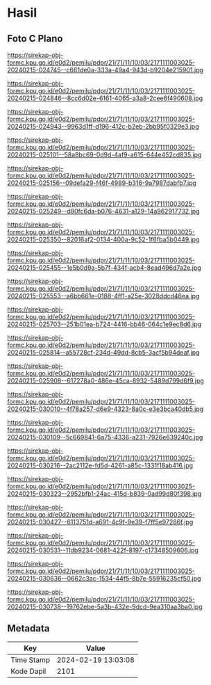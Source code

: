 # Hasil

## Foto C Plano

https://sirekap-obj-formc.kpu.go.id/e0d2/pemilu/pdpr/21/71/11/10/03/2171111003025-20240215-024745--c661de0a-333a-49a4-943d-b9204e215901.jpg

https://sirekap-obj-formc.kpu.go.id/e0d2/pemilu/pdpr/21/71/11/10/03/2171111003025-20240215-024846--8cc6d02e-6161-4065-a3a8-2cee6f490608.jpg

https://sirekap-obj-formc.kpu.go.id/e0d2/pemilu/pdpr/21/71/11/10/03/2171111003025-20240215-024943--9963d1ff-d196-412c-b2eb-2bb95f0329e3.jpg

https://sirekap-obj-formc.kpu.go.id/e0d2/pemilu/pdpr/21/71/11/10/03/2171111003025-20240215-025101--58a8bc69-0d9d-4af9-a615-644e452cd835.jpg

https://sirekap-obj-formc.kpu.go.id/e0d2/pemilu/pdpr/21/71/11/10/03/2171111003025-20240215-025156--09defa29-f46f-4989-b316-9a7987dabfb7.jpg

https://sirekap-obj-formc.kpu.go.id/e0d2/pemilu/pdpr/21/71/11/10/03/2171111003025-20240215-025249--d80fc6da-b076-4631-a129-14a962917732.jpg

https://sirekap-obj-formc.kpu.go.id/e0d2/pemilu/pdpr/21/71/11/10/03/2171111003025-20240215-025350--82016af2-0134-400a-9c52-1f6fba5b0449.jpg

https://sirekap-obj-formc.kpu.go.id/e0d2/pemilu/pdpr/21/71/11/10/03/2171111003025-20240215-025455--1e5b0d9a-5b7f-434f-acb4-8ead496d7a2e.jpg

https://sirekap-obj-formc.kpu.go.id/e0d2/pemilu/pdpr/21/71/11/10/03/2171111003025-20240215-025553--a6bb661e-0188-4ff1-a25e-3028ddcd46ea.jpg

https://sirekap-obj-formc.kpu.go.id/e0d2/pemilu/pdpr/21/71/11/10/03/2171111003025-20240215-025703--251b01ea-b724-4416-bb46-064c1e9ec8d6.jpg

https://sirekap-obj-formc.kpu.go.id/e0d2/pemilu/pdpr/21/71/11/10/03/2171111003025-20240215-025814--a55728cf-234d-49dd-8cb5-3acf5b94deaf.jpg

https://sirekap-obj-formc.kpu.go.id/e0d2/pemilu/pdpr/21/71/11/10/03/2171111003025-20240215-025908--617278a0-486e-45ca-8932-5489d799d6f9.jpg

https://sirekap-obj-formc.kpu.go.id/e0d2/pemilu/pdpr/21/71/11/10/03/2171111003025-20240215-030010--4f78a257-d6e9-4323-8a0c-e3e3bca40db5.jpg

https://sirekap-obj-formc.kpu.go.id/e0d2/pemilu/pdpr/21/71/11/10/03/2171111003025-20240215-030109--5c669841-6a75-4336-a231-7926e639240c.jpg

https://sirekap-obj-formc.kpu.go.id/e0d2/pemilu/pdpr/21/71/11/10/03/2171111003025-20240215-030216--2ac2112e-fd5d-4261-a85c-1331f18ab416.jpg

https://sirekap-obj-formc.kpu.go.id/e0d2/pemilu/pdpr/21/71/11/10/03/2171111003025-20240215-030323--2952bfb1-24ac-415d-b839-0ad99d80f398.jpg

https://sirekap-obj-formc.kpu.go.id/e0d2/pemilu/pdpr/21/71/11/10/03/2171111003025-20240215-030427--6113751d-a691-4c9f-9e39-f7ff5e97286f.jpg

https://sirekap-obj-formc.kpu.go.id/e0d2/pemilu/pdpr/21/71/11/10/03/2171111003025-20240215-030531--11db9234-0681-422f-8197-c17348509606.jpg

https://sirekap-obj-formc.kpu.go.id/e0d2/pemilu/pdpr/21/71/11/10/03/2171111003025-20240215-030636--0662c3ac-1534-44f5-8b7e-55916235cf50.jpg

https://sirekap-obj-formc.kpu.go.id/e0d2/pemilu/pdpr/21/71/11/10/03/2171111003025-20240215-030738--19762ebe-5a3b-432e-9dcd-9ea310aa3ba0.jpg


## Metadata

| Key        | Value               |
| ---------- | ------------------- |
| Time Stamp | 2024-02-19 13:03:08 |
| Kode Dapil | 2101                |



